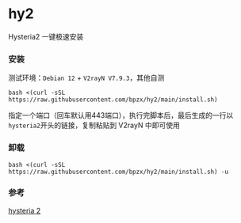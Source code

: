 # hy2
Hysteria2 一键极速安装

### 安装
测试环境：`Debian 12` + `V2rayN V7.9.3`，其他自测
```
bash <(curl -sSL https://raw.githubusercontent.com/bpzx/hy2/main/install.sh)
```
指定一个端口（回车默认用443端口），执行完脚本后，最后生成的一行以`hysteria2`开头的链接，复制粘贴到 V2rayN 中即可使用

### 卸载
```
bash <(curl -sSL https://raw.githubusercontent.com/bpzx/hy2/main/install.sh) -u
```

### 参考
[hysteria 2](https://v2.hysteria.network/zh/)
